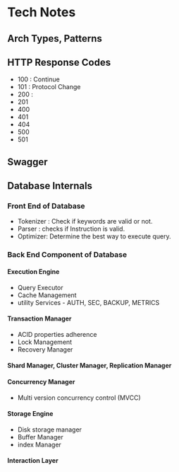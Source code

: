 # Tech Notes

## Arch Types, Patterns

## HTTP Response Codes
- 100 : Continue
- 101 : Protocol Change
- 200 :
- 201
- 400
- 401
- 404
- 500
- 501



## Swagger 

## Database Internals
### Front End of Database
- Tokenizer : Check if keywords are  valid or not.
- Parser : checks if Instruction is valid.
- Optimizer: Determine the best way to execute query. 

### Back End Component of Database
#### Execution Engine 
- Query Executor
- Cache Management 
- utility Services - AUTH, SEC, BACKUP, METRICS

#### Transaction Manager
- ACID properties adherence 
- Lock Management
- Recovery Manager

#### Shard Manager, Cluster Manager, Replication Manager

#### Concurrency Manager 
- Multi version concurrency control (MVCC)


#### Storage Engine
- Disk storage manager 
- Buffer Manager 
- index Manager

#### Interaction Layer 